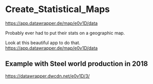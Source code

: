 # Create_Statistical_Maps

https://app.datawrapper.de/map/e0v1D/data


Probably ever had to put their stats on a geographic map.

Look at this beautiful app to do that.
https://app.datawrapper.de/map/e0v1D/data

## Example with Steel world production in 2018

https://datawrapper.dwcdn.net/e0v1D/3/





